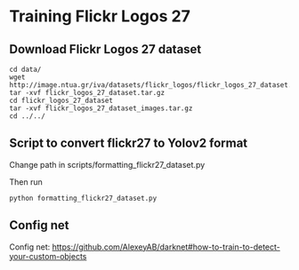 # Training Flickr Logos 27

## Download Flickr Logos 27 dataset


```
cd data/
wget http://image.ntua.gr/iva/datasets/flickr_logos/flickr_logos_27_dataset.tar.gz
tar -xvf flickr_logos_27_dataset.tar.gz
cd flickr_logos_27_dataset
tar -xvf flickr_logos_27_dataset_images.tar.gz
cd ../../
```

## Script to convert flickr27 to Yolov2 format

Change path in scripts/formatting_flickr27_dataset.py

Then run


```
python formatting_flickr27_dataset.py
```

## Config net 

Config net: https://github.com/AlexeyAB/darknet#how-to-train-to-detect-your-custom-objects
